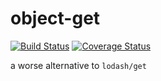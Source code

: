 # object-get
[![Build Status](https://travis-ci.com/john-ko/object-get.svg?branch=master)](https://travis-ci.com/john-ko/object-get)
[![Coverage Status](https://coveralls.io/repos/github/john-ko/object-get/badge.svg?branch=master)](https://coveralls.io/github/john-ko/object-get?branch=master)

a worse alternative to `lodash/get`
